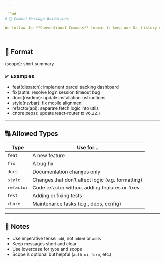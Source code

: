 ```yaml
---

```md
# 💬 Commit Message Guidelines

We follow the **Conventional Commits** format to keep our Git history clean and readable.

---
```


## 🧩 Format

(scope): short summary

### ✅ Examples

- feat(dispatch): implement parcel tracking dashboard
- fix(auth): resolve login session timeout bug
- docs(readme): update installation instructions
- style(navbar): fix mobile alignment
- refactor(api): separate fetch logic into utils
- chore(deps): update react-router to v6.22.1

---

## 🔠 Allowed Types

| Type       | Use for...                                        |
| ---------- | ------------------------------------------------- |
| `feat`     | A new feature                                     |
| `fix`      | A bug fix                                         |
| `docs`     | Documentation changes only                        |
| `style`    | Changes that don’t affect logic (e.g. formatting) |
| `refactor` | Code refactor without adding features or fixes    |
| `test`     | Adding or fixing tests                            |
| `chore`    | Maintenance tasks (e.g., deps, config)            |

---

## 📌 Notes

- Use imperative tense: `add`, not `added` or `adds`
- Keep messages short and clear
- Use lowercase for type and scope
- Scope is optional but helpful (`auth`, `ui`, `form`, etc.)
